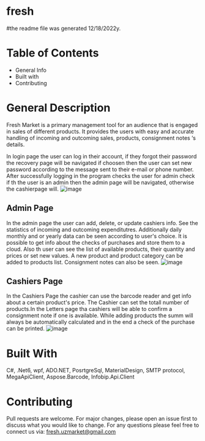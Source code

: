 # fresh
#the readme file was generated 12/18/2022y.
# Table of Contents
* General Info
* Built with
* Contributing
# General Description
Fresh Market is a primary management tool for an audience that is engaged in sales of different  products. It provides the users with easy and accurate handling of incoming and outcoming sales, products, consignment notes ‘s details.

In login page the user can log in their account, if they forgot their password the recovery page will be navigated if choosen then the user can set new password according to the message sent to their e-mail or phone number. After successfully logging in the program checks the user for admin check if th the user is an admin then the admin page will be navigated, otherwise the cashierpage will.
![image](https://user-images.githubusercontent.com/108386704/208296197-1160c371-9849-4f12-a12a-6c1eb6cde77b.png)

## Admin Page
In the admin page the user can add, delete, or update cashiers info. See the statistics of incoming and outcoming expenditutres. Additionally daily monthly and or yearly data can be seen according to user's choice. It is possible to get info about the checks of purchases and store them to a cloud. Also th user can see the list of available products, their quantity and prices or set new values. A new product and product category can be added to products list. Consignment notes can also be seen.
![image](https://user-images.githubusercontent.com/108386704/208296726-ce2e266d-eb44-4e7e-a1cf-6039b510b66f.png)

## Cashiers Page
In the Cashiers Page the cashier can use the barcode reader and get info about a certain product's price. The Cashier can set the totall number of products.In the Letters page tha cashiers will be able to confirm a consignment note if one is available. While adding products the summ will always be automatically calculated and in the end a check of the purchase can be printed. 
![image](https://user-images.githubusercontent.com/108386704/208295758-3d7df1d1-89b3-4049-9caf-3a9dfb9dd2da.png)

# Built With 
C#, .Net6, wpf, ADO.NET, PosrtgreSql, MaterialDesign, SMTP protocol, MegaApiClient, Aspose.Barcode, Infobip.Api.Client

# Contributing
Pull requests are welcome. For major changes, please open an issue first to discuss what you would like to change.
For any questions please feel free to connect us via: fresh.uzmarket@gmail.com

